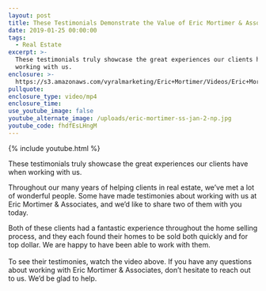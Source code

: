```yaml
---
layout: post
title: These Testimonials Demonstrate the Value of Eric Mortimer & Associates
date: 2019-01-25 00:00:00
tags:
  - Real Estate
excerpt: >-
  These testimonials truly showcase the great experiences our clients have when
  working with us.
enclosure: >-
  https://s3.amazonaws.com/vyralmarketing/Eric+Mortimer/Videos/Eric+Mortimer+%26+Associates+-+These+Testimonials+Demonstrate+the+Value+of+Eric+Mortimer+%26+Associates.mp4
pullquote:
enclosure_type: video/mp4
enclosure_time:
use_youtube_image: false
youtube_alternate_image: /uploads/eric-mortimer-ss-jan-2-np.jpg
youtube_code: fhdfEsLHngM
---
```


{% include youtube.html %}

These testimonials truly showcase the great experiences our clients have when working with us.

Throughout our many years of helping clients in real estate, we’ve met a lot of wonderful people. Some have made testimonies about working with us at Eric Mortimer & Associates, and we’d like to share two of them with you today.

Both of these clients had a fantastic experience throughout the home selling process, and they each found their homes to be sold both quickly and for top dollar. We are happy to have been able to work with them.<br><br>To see their testimonies, watch the video above. If you have any questions about working with Eric Mortimer & Associates, don’t hesitate to reach out to us. We’d be glad to help.